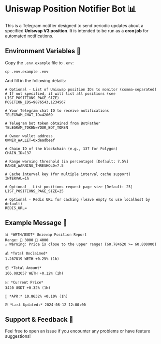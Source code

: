 # Uniswap Position Notifier Bot 📊

This is a Telegram notifier designed to send periodic updates about a specified **Uniswap V3 position**. It is intended to be run as a **cron job** for automated notifications.

## Environment Variables 📄
Copy the `.env.example` file to `.env`:

```shell
cp .env.example .env
```

And fill in the following details:

```dotenv
# Optional - List of Uniswap position IDs to monitor (comma-separated)
# If not specified, it will list all positions (see LIST_POSITIONS_PAGE_SIZE)
POSITION_IDS=9876543,1234567

# Your Telegram chat ID to receive notifications
TELEGRAM_CHAT_ID=42069

# Telegram bot token obtained from BotFather
TELEGRAM_TOKEN=YOUR_BOT_TOKEN

# Owner wallet address
OWNER_WALLET=0xdeadbeef

# Chain ID of the blockchain (e.g., 137 for Polygon)
CHAIN_ID=137

# Range warning threshold (in percentage) [Default: 7.5%]
RANGE_WARNING_THRESHOLD=7.5

# Cache interval key (for multiple interval cache support)
INTERVAL=1h

# Optional - List positions request page size [Default: 25]
LIST_POSITIONS_PAGE_SIZE=25

# Optional - Redis URL for caching (leave empty to use localhost by default)
REDIS_URL=
```

## Example Message 📝

```
📊 *WETH/USDT* Uniswap Position Report
Range: 🔼 3000 🔽 4000
⚠️ Warning: Price is close to the upper range! (60.784620 >= 60.800000)

💰 *Total Unclaimed*
1.267819 WETH +0.25% (1h)

📦 *Total Amount*
166.082057 WETH +0.12% (1h)

💹 *Current Price*
3420 USDT +0.32% (1h)

🚀 *APR:* 10.8632% +0.10% (1h)

⏰ *Last Updated:* 2024-08-12 12:00:00
```

## Support & Feedback 🤝
Feel free to open an issue if you encounter any problems or have feature suggestions!
